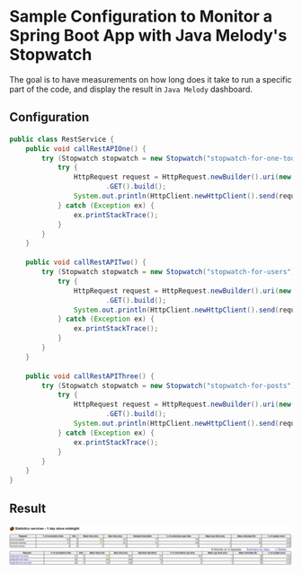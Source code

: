 # Sample Configuration to Monitor a Spring Boot App with Java Melody's Stopwatch

The goal is to have measurements on how long does it take to run a specific part of the code, and display the result in `Java Melody` dashboard. 

## Configuration
```java
public class RestService {
    public void callRestAPIOne() {
        try (Stopwatch stopwatch = new Stopwatch("stopwatch-for-one-todo")) {
            try {
                HttpRequest request = HttpRequest.newBuilder().uri(new URI("https://jsonplaceholder.typicode.com/todos/1"))
                        .GET().build();
                System.out.println(HttpClient.newHttpClient().send(request, HttpResponse.BodyHandlers.ofString()).body());
            } catch (Exception ex) {
                ex.printStackTrace();
            }
        }
    }

    public void callRestAPITwo() {
        try (Stopwatch stopwatch = new Stopwatch("stopwatch-for-users")) {
            try {
                HttpRequest request = HttpRequest.newBuilder().uri(new URI("https://jsonplaceholder.typicode.com/users"))
                        .GET().build();
                System.out.println(HttpClient.newHttpClient().send(request, HttpResponse.BodyHandlers.ofString()).body());
            } catch (Exception ex) {
                ex.printStackTrace();
            }
        }
    }

    public void callRestAPIThree() {
        try (Stopwatch stopwatch = new Stopwatch("stopwatch-for-posts")) {
            try {
                HttpRequest request = HttpRequest.newBuilder().uri(new URI("https://jsonplaceholder.typicode.com/posts"))
                        .GET().build();
                System.out.println(HttpClient.newHttpClient().send(request, HttpResponse.BodyHandlers.ofString()).body());
            } catch (Exception ex) {
                ex.printStackTrace();
            }
        }
    }
}
```

## Result
![Dashboard](images/melody-stopwatch.png)